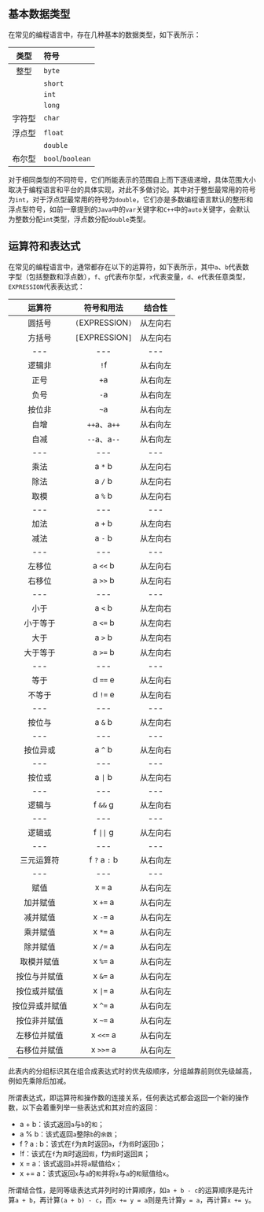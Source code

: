 ## 基本数据类型

在常见的编程语言中，存在几种基本的数据类型，如下表所示：

| 类型 | 符号 |
| :---: | :--- |
| 整型 | `byte` |
|  | `short` |
|  | `int` |
|  | `long` |
| 字符型 | `char` |
| 浮点型 | `float` |
|  | `double` |
| 布尔型 | `bool`/`boolean` |

对于相同类型的不同符号，它们所能表示的范围自上而下逐级递增，具体范围大小取决于编程语言和平台的具体实现，对此不多做讨论。其中对于整型最常用的符号为`int`，对于浮点型最常用的符号为`double`，它们亦是多数编程语言默认的整形和浮点型符号，如前一章提到的`Java`中的`var`关键字和`C++`中的`auto`关键字，会默认为整数分配`int`类型，浮点数分配`double`类型。

## 运算符和表达式

在常见的编程语言中，通常都存在以下的运算符，如下表所示，其中`a`、`b`代表数字型（包括整数和浮点数），`f`、`g`代表布尔型，`x`代表变量，`d`、`e`代表任意类型，`EXPRESSION`代表表达式：

| 运算符 | 符号和用法 | 结合性 |
| :---: | :---: | :---: |
| 圆括号 | `(`EXPRESSION`)` | 从左向右 |
| 方括号 | `[`EXPRESSION`]` | 从左向右 |
| --- | --- | --- |
| 逻辑非 | `!`f | 从右向左 |
| 正号 | `+`a | 从右向左 |
| 负号 | `-`a | 从右向左 |
| 按位非 | `~`a | 从右向左 |
| 自增 | `++`a、a`++` | 从右向左 |
| 自减 | `--`a、a`--` | 从右向左 |
| --- | --- | --- |
| 乘法 | a `*` b | 从左向右 |
| 除法 | a `/` b | 从左向右 |
| 取模 | a `%` b | 从左向右 |
| --- | --- | --- |
| 加法 | a `+` b | 从左向右 |
| 减法 | a `-` b | 从左向右 |
| --- | --- | --- |
| 左移位 | a `<<` b | 从左向右 |
| 右移位 | a `>>` b | 从左向右 |
| --- | --- | --- |
| 小于 | a `<` b | 从左向右 |
| 小于等于 | a `<=` b | 从左向右 |
| 大于 | a `>` b | 从左向右 |
| 大于等于 | a `>=` b | 从左向右 |
| --- | --- | --- |
| 等于 | d `==` e | 从左向右 |
| 不等于 | d `!=` e | 从左向右 |
| --- | --- | --- |
| 按位与 | a `&` b | 从左向右 |
| --- | --- | --- |
| 按位异或 | a `^` b | 从左向右 |
| --- | --- | --- |
| 按位或 | a <code>&#124;</code> b | 从左向右 |
| --- | --- | --- |
| 逻辑与 | f `&&` g | 从左向右 |
| --- | --- | --- |
| 逻辑或 | f <code>&#124;&#124;</code> g | 从左向右 |
| --- | --- | --- |
| 三元运算符 | f `?` a `:` b | 从右向左 |
| --- | --- | --- |
| 赋值 | x `=` a | 从右向左 |
| 加并赋值 | x `+=` a | 从右向左 |
| 减并赋值 | x `-=` a | 从右向左 |
| 乘并赋值 | x `*=` a | 从右向左 |
| 除并赋值 | x `/=` a | 从右向左 |
| 取模并赋值 | x `%=` a | 从右向左 |
| 按位与并赋值 | x `&=` a | 从右向左 |
| 按位或并赋值 | x <code>&#124;=</code> a | 从右向左 |
| 按位异或并赋值 | x `^=` a | 从右向左 |
| 按位非并赋值 | x `~=` a | 从右向左 |
| 左移位并赋值 | x `<<=` a | 从右向左 |
| 右移位并赋值 | x `>>=` a | 从右向左 |

此表内的分组标识其在组合成表达式时的优先级顺序，分组越靠前则优先级越高，例如先乘除后加减。

所谓表达式，即运算符和操作数的连接关系，任何表达式都会返回一个新的操作数，以下会着重列举一些表达式和其对应的返回：

* a + b：该式返回`a`与`b`的`和`；
* a % b：该式返回`a`整除`b`的`余数`；
* f ? a : b：该式在`f`为`真`时返回`a`，`f`为`假`时返回`b`；
* !f：该式在`f`为`真`时返回`假`，f为`假`时返回`真`；
* x = a：该式返回`a`并将`a`赋值给`x`；
* x += a：该式返回`x`与`a`的`和`并将`x`与`a`的`和`赋值给`x`。

所谓结合性，是同等级表达式并列时的计算顺序，如`a + b - c`的运算顺序是先计算`a + b`，再计算`(a + b) - c`，而`x += y = a`则是先计算`y = a`，再计算`x += y`。
